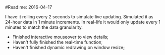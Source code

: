 #Read me: 2016-04-17

I have it rolling every 2 seconds to simulate live updating. Simulated it as 24-hour data in 1 minute increments. In real-life it would only update every 1 minutes to match the data granularity.

* Finished interactive mouseover to view details;
* Haven't fully finished the real-time function; 
* Haven't finished dynamic redrawing on window resize;
